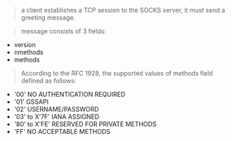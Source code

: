 > a client establishes a TCP session to the SOCKS server, it must send a greeting message.

> message consists of 3 fields:
* version	
* nmethods	
* methods

> According to the RFC 1928, the supported values of methods field defined as follows:
* '00' NO AUTHENTICATION REQUIRED
* '01' GSSAPI
* '02' USERNAME/PASSWORD
* '03' to X'7F' IANA ASSIGNED
* '80' to X'FE' RESERVED FOR PRIVATE METHODS
* 'FF' NO ACCEPTABLE METHODS
